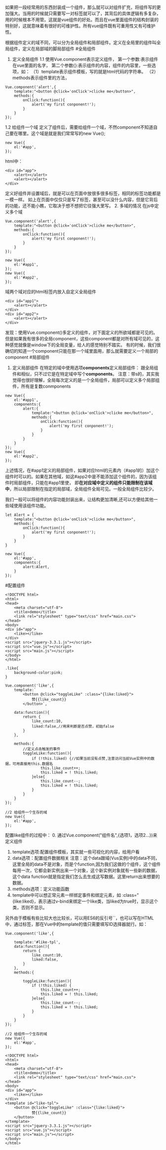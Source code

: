 如果把一段经常用的东西封装成一个组件，那么就可以对组件扩充，将组件写的更加强大。当用的时候就只需要写一对标签就可以了，其背后的具体逻辑有多复杂，用的时候根本不用管。这就是vue组件的好处。而且在vue里面组件的结构封装的特别好，这就意味着有很好的可维护性。所有vue组件既有可重用性又有可维护性。

根据组件定义的域不同，可以分为全局组件和局部组件。定义在全局里的组件叫全局组件，定义在局部域的脚局部组件
#全局组件
1. 定义全局组件
1.1 使用Vue.component表示定义组件，
第一个参数:表示组件在vue里面的名字，
第二个参数{}:表示组件的内容，组件的内容里，一些选项，如：
	（1）template表示组件模板，写的就是html代码的字符串。
	（2）methods表示组件里的方法，
```
Vue.component('alert',{
	template:"<button @click='onClick'>clicke me</button>",
	methods:{
		onClick:function(){
			alert('my first conponent!');
		}
	}
});
```

1.2 给组件一个域
定义了组件后，需要给组件一个域，不然component不知道自己要在哪里。这个域是就是我们常常写的new Vue();
```
new Vue({
	el:'#app',
});
```
html中：
```
<div id="app">
	<alert></alert>
	<alert></alert>
</div>
```
定义好组件并设置域后，就是可以在页面中放很多很多标签，相同的标签功能都是一模一样。
如上在页面中仅仅只是写了标签，甚至可以没什么内容，但是它背后的功能，还不能小瞧，它取决于想不想把它往强大里写。 
2. 多域的情况
在js中定义多个域
```
Vue.component('alert',{
	template:"<button @click='onClick'>clicke me</button>",
	methods:{
		onClick:function(){
			alert('my first conponent!');
		}
	}
});

new Vue({
	el:'#app1',
});
new Vue({
	el:'#app2',
});
```
域两个域对应的html标签内放入自定义全局组件
```
<div id="app1">
	<alert></alert>
</div>
<div id="app2">
	<alert></alert>
</div>
```
发现：使用Vue.component()多定义的组件，对下面定义的所欲域都是可见的。但是如果我有很多的全局component，这些component都是对所有域可见的，这种感觉就像是window下的全局变量，给人的感觉特别不踏实。
有的时候，我们很确切的知道一个component只能在那一个域里面用，那么就需要定义一个局部的component
#局部组件
1. 定义局部组件
在特定的域中使用选项**components**定义局部组件：
跟全局组件和相似，只不过它是在特定域中写个**components**。
注意：带s的，其实我觉得也很好理解，全局每次定义的是一个全局组件，局部可以定义多个局部组件，所有是复数conmponents

```
new Vue({
	el:'#app1',
	components:{
		alert:{
			template:"<button @click='onClick'>clicke me</button>",
			methods:{
				onClick:function(){
					alert('my first conponent!');
				}
			}
		}
	}
});
new Vue({
	el:'#app2',
});
```
上述情况，在#app1定义的局部组件，如果对应html的元素内（#app1的）加这个组件时可以的。如果在其他域，如这#app2中是不能添加这个组件的，因为该组件时局部组件，只能在#app1里使，
即**在对应域中定义的组件只能限制在该域中**，所以局部限制在指定的局部域，全局组件全局可见。一般全局组件比较少。

我们一般可以将组件的内容功能封装出来，让结构更加清晰,还可以方便给其他一些域使用该组件功能。
```
let Alert = {
	template:"<button @click='onClick'>clicke me</button>",
	methods:{
		onClick:function(){
			alert('my first conponent!');
		}
	}
}

new Vue({
	el:'#app',
	components:{
		alert:Alert,
	}
});
```
#配置组件
```
<!DOCTYPE html>
<html>
<head>
	<meta charset="utf-8">
	<title>demo</title>
	<link rel="stylesheet" type="text/css" href="main.css">
</head>
<body>
<div id="app">
	<like></like>
</div>
<script src="jquery-3.3.1.js"></script>
<script src="vue.js"></script>
<script src="main.js"></script>
</body>
</html>
```
```
.like{
	background-color:pink;
}
```
```
Vue.component('like',{
	template:`
		<button @click="toggleLike" :class="{like:liked}">
			赞{{like_count}}
		</button>`,
		
	data:function(){
		return {
			like_count:10,
			liked:false,//用来判断是否点赞，初始false
		}
	},

	methods:{
		//定义点击触发的事件
		toggleLike:function(){
			if (!this.liked) {//如果当前没有点赞,注意访问当前Vue实例中的数据，可用直接用this.数据名
				this.like_count++;
				this.liked = ! this.liked;
			}else{
				this.like_count--;
				this.liked = ! this.liked;
			}
		}
	}
});

//2 给组件一个生存的域
new Vue({
	el:'#app',
});

```
配置like组件的过程中：
0. 通过Vue.component("组件名",{选项1，选项2...})来定义组件
1. template选项:配置组件模板，其实就一些可视化的内容，给用户看
2. data选项：配置组件数据相关
注意：这个data跟域(Vus实例)中的data不同，这里全局的data不是对象，而是个function,因为我们这做的个组件，这个组件每用一次，它都会新实例出来一个对象，这个新实例对象就有一些新的数据，这个data function就是指定我们怎么去生成这写数据。这里return出来想要的数据。
3. methods选项：定义功能函数
4. template中可以想正常元素一样绑定事件和绑定元素，如 :class="{like:liked}，表示通过v-bind来绑定一个like类，当liked为true时，显示这个类，否则不显示。

另外由于模板有些比较大也比较长，可以用ES6的反引号``，也可以写在HTML中，通过<template id=""></template>标签，那在Vue中的template的值只需要填写ID选择器就行。如：
```
Vue.component('like',{

	template:'#like-tpl',
	data:function(){
		return {
			like_count:10,
			liked:false,
		}
	},
	methods:{

		toggleLike:function(){
			if (!this.liked) {
				this.like_count++;
				this.liked = ! this.liked;
			}else{
				this.like_count--;
				this.liked = ! this.liked;
			}
		}
	}
});

//2 给组件一个生存的域
new Vue({
	el:'#app',
});

```
```
<!DOCTYPE html>
<html>
<head>
	<meta charset="utf-8">
	<title>demo</title>
	<link rel="stylesheet" type="text/css" href="main.css">
</head>
<body>
<div id="app">
	<like></like>
</div>
<template id="like-tpl">
	<button @click="toggleLike" :class="{like:liked}">
			赞{{like_count}}
	</button>
</template>
<script src="jquery-3.3.1.js"></script>
<script src="vue.js"></script>
<script src="main.js"></script>
</body>
</html>
```

